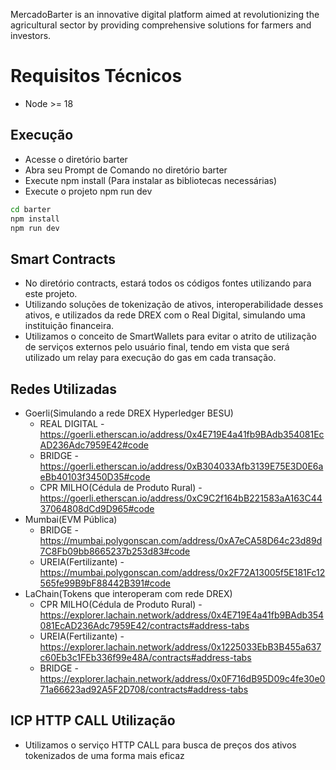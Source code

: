 <div align="center">
	<img src="https://barter-32420.web.app/assets/logo-5be8a8e9.png" alt="">
</div>

MercadoBarter is an innovative digital platform aimed at revolutionizing the agricultural sector by providing comprehensive solutions for farmers and investors.

# Requisitos Técnicos
- Node >= 18

## Execução

- Acesse o diretório barter
- Abra seu Prompt de Comando no diretório barter
- Execute npm install (Para instalar as bibliotecas necessárias)
- Execute o projeto npm run dev
```bash
cd barter
npm install
npm run dev
```

## Smart Contracts

- No diretório contracts, estará todos os códigos fontes utilizando para este projeto.
- Utilizando soluções de tokenização de ativos, interoperabilidade desses ativos, e utilizados da rede DREX com o Real Digital, simulando uma instituição financeira.
- Utilizamos o conceito de SmartWallets para evitar o atrito de utilização de serviços externos pelo usuário final, tendo em vista que será utilizado um relay para execução do gas em cada transação. 

## Redes Utilizadas
- Goerli(Simulando a rede DREX Hyperledger BESU)
  - REAL DIGITAL - https://goerli.etherscan.io/address/0x4E719E4a41fb9BAdb354081EcAD236Adc7959E42#code
  - BRIDGE - https://goerli.etherscan.io/address/0xB304033Afb3139E75E3D0E6aeBb40103f3450D35#code
  - CPR MILHO(Cédula de Produto Rural) - https://goerli.etherscan.io/address/0xC9C2f164bB221583aA163C4437064808dCd9D965#code
- Mumbai(EVM Pública)
  - BRIDGE - https://mumbai.polygonscan.com/address/0xA7eCA58D64c23d89d7C8Fb09bb8665237b253d83#code
  - UREIA(Fertilizante) - https://mumbai.polygonscan.com/address/0x2F72A13005f5E181Fc12565fe99B9bF88442B391#code
- LaChain(Tokens que interoperam com rede DREX)
  - CPR MILHO(Cédula de Produto Rural) - https://explorer.lachain.network/address/0x4E719E4a41fb9BAdb354081EcAD236Adc7959E42/contracts#address-tabs
  - UREIA(Fertilizante) - https://explorer.lachain.network/address/0x1225033EbB3B455a637c60Eb3c1FEb336f99e48A/contracts#address-tabs
  - BRIDGE - https://explorer.lachain.network/address/0x0F716dB95D09c4fe30e071a66623ad92A5F2D708/contracts#address-tabs

## ICP HTTP CALL Utilização
- Utilizamos o serviço HTTP CALL para busca de preços dos ativos tokenizados de uma forma mais eficaz
<div align="center">
	<img src="https://mobiup.io/print-icp-call-http-price.png" alt="">
</div>
